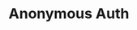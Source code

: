 ---
title: Anonymous Auth
description: Simple guest login with Firebase Anonymous Auth
weight: 15
lastmod: 2020-04-12T10:11:30-02:00
draft: false
vimeo: 348515323
emoji: 👤
---